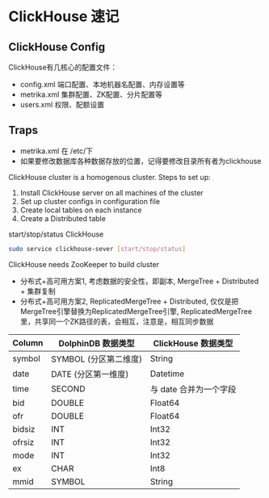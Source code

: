 # ClickHouse 速记

## ClickHouse Config

ClickHouse有几核心的配置文件：

- config.xml 端口配置、本地机器名配置、内存设置等
- metrika.xml 集群配置、ZK配置、分片配置等
- users.xml 权限、配额设置

## Traps

- metrika.xml 在 /etc/下
- 如果要修改数据库各种数据存放的位置，记得要修改目录所有者为clickhouse

ClickHouse cluster is a homogenous cluster. Steps to set up:

1. Install ClickHouse server on all machines of the cluster
2. Set up cluster configs in configuration file
3. Create local tables on each instance
4. Create a Distributed table

start/stop/status ClickHouse

```sh
sudo service clickhouse-sever [start/stop/status]
```

ClickHouse needs ZooKeeper to build cluster

- 分布式+高可用方案1, 考虑数据的安全性，即副本, MergeTree + Distributed + 集群复制
- 分布式+高可用方案2, ReplicatedMergeTree + Distributed, 仅仅是把MergeTree引擎替换为ReplicatedMergeTree引擎, ReplicatedMergeTree里，共享同一个ZK路径的表，会相互，注意是，相互同步数据

| Column | DolphinDB 数据类型    | ClickHouse 数据类型    |
| ------ | --------------------- | ---------------------- |
| symbol | SYMBOL (分区第二维度) | String                 |
| date   | DATE (分区第一维度)   | Datetime               |
| time   | SECOND                | 与 date 合并为一个字段 |
| bid    | DOUBLE                | Float64                |
| ofr    | DOUBLE                | Float64                |
| bidsiz | INT                   | Int32                  |
| ofrsiz | INT                   | Int32                  |
| mode   | INT                   | Int32                  |
| ex     | CHAR                  | Int8                   |
| mmid   | SYMBOL                | String                 |
